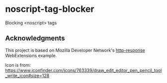 # noscript-tag-blocker

Blocking &lt;noscript> tags

## Acknowledgments

This project is based on Mozilla Developer Network's [http-response](https://github.com/mdn/webextensions-examples/tree/master/http-response) WebExtensions example.

Icon is from: https://www.iconfinder.com/icons/763339/draw_edit_editor_pen_pencil_tool_write_icon#size=128
